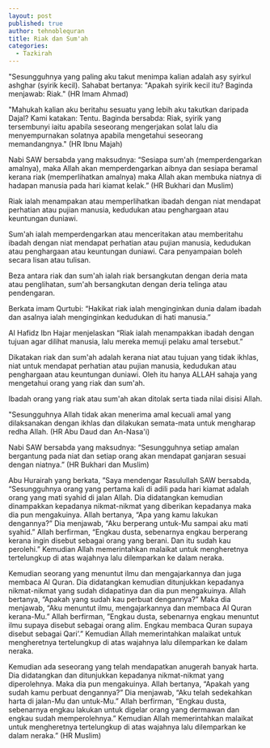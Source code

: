 ```yaml
---
layout: post
published: true
author: tehnoblequran
title: Riak dan Sum'ah
categories:
  - Tazkirah
---
```

"Sesungguhnya yang paling aku takut menimpa kalian adalah asy syirkul ashghar (syirik kecil). Sahabat bertanya: "Apakah syirik kecil itu? Baginda menjawab: Riak." (HR Imam Ahmad)

"Mahukah kalian aku beritahu sesuatu yang lebih aku takutkan daripada Dajal? Kami katakan: Tentu. Baginda bersabda: Riak, syirik yang tersembunyi iaitu apabila seseorang mengerjakan solat lalu dia menyempurnakan solatnya apabila mengetahui seseorang memandangnya." (HR Ibnu Majah)

Nabi SAW bersabda yang maksudnya: “Sesiapa sum'ah (memperdengarkan amalnya), maka Allah akan memperdengarkan aibnya dan sesiapa beramal kerana riak (memperlihatkan amalnya) maka Allah akan membuka niatnya di hadapan manusia pada hari kiamat kelak.” (HR Bukhari dan Muslim) 

Riak ialah menampakan atau memperlihatkan ibadah dengan niat mendapat perhatian atau pujian manusia, kedudukan atau penghargaan atau keuntungan duniawi. 

Sum'ah ialah memperdengarkan atau menceritakan atau memberitahu ibadah dengan niat mendapat perhatian atau pujian manusia, kedudukan atau penghargaan atau keuntungan duniawi. Cara penyampaian boleh secara lisan atau tulisan.

Beza antara riak dan sum'ah ialah riak bersangkutan dengan deria mata atau penglihatan, sum'ah bersangkutan dengan deria telinga atau pendengaran.

Berkata imam Qurtubi: “Hakikat riak ialah menginginkan dunia dalam ibadah dan asalnya ialah menginginkan kedudukan di hati manusia.”

Al Hafidz Ibn Hajar menjelaskan “Riak ialah menampakkan ibadah dengan tujuan agar dilihat manusia, lalu mereka memuji pelaku amal tersebut.”

Dikatakan riak dan sum'ah adalah kerana niat atau tujuan yang tidak ikhlas,  niat untuk mendapat perhatian atau pujian manusia, kedudukan atau penghargaan atau keuntungan duniawi. Oleh itu hanya ALLAH sahaja yang mengetahui orang yang riak dan sum'ah.

Ibadah orang yang riak atau sum'ah akan ditolak serta tiada nilai disisi Allah.

"Sesungguhnya Allah tidak akan menerima amal kecuali amal yang dilaksanakan dengan ikhlas dan dilakukan semata-mata untuk mengharap redha Allah. (HR Abu Daud dan An-Nasa'i)

Nabi SAW bersabda yang maksudnya: “Sesungguhnya setiap amalan bergantung pada niat dan setiap orang akan mendapat ganjaran sesuai dengan niatnya.” (HR Bukhari dan Muslim)

Abu Hurairah yang berkata, ”Saya mendengar Rasulullah SAW bersabda, “Sesungguhnya orang yang pertama kali di adili pada hari kiamat adalah orang yang mati syahid di jalan Allah. Dia didatangkan kemudian dinampakkan kepadanya nikmat-nikmat yang diberikan kepadanya maka dia pun mengakuinya. Allah bertanya, “Apa yang kamu lakukan dengannya?” Dia menjawab, “Aku berperang untuk-Mu sampai aku mati syahid.” Allah berfirman, “Engkau dusta, sebenarnya engkau berperang kerana ingin disebut sebagai orang yang berani. Dan itu sudah kau perolehi.” Kemudian Allah memerintahkan malaikat untuk mengheretnya tertelungkup di atas wajahnya lalu dilemparkan ke dalam neraka.

Kemudian seorang yang menuntut ilmu dan mengajarkannya dan juga membaca Al Quran. Dia didatangkan kemudian ditunjukkan kepadanya nikmat-nikmat yang sudah didapatinya dan dia pun mengakuinya. Allah bertanya, “Apakah yang sudah kau perbuat dengannya?” Maka dia menjawab, “Aku menuntut ilmu, mengajarkannya dan membaca Al Quran kerana-Mu.” Allah berfirman, ”Engkau dusta, sebenarnya engkau menuntut ilmu supaya disebut sebagai orang alim. Engkau membaca Quran supaya disebut sebagai Qari’.” Kemudian Allah memerintahkan malaikat untuk mengheretnya tertelungkup di atas wajahnya lalu dilemparkan ke dalam neraka. 

Kemudian ada seseorang yang telah mendapatkan anugerah banyak harta. Dia didatangkan dan ditunjukkan kepadanya nikmat-nikmat yang diperolehnya. Maka dia pun mengakuinya. Allah bertanya, “Apakah yang sudah kamu perbuat dengannya?” Dia menjawab, “Aku telah sedekahkan harta di jalan-Mu dan untuk-Mu.” Allah berfirman, “Engkau dusta, sebenarnya engkau lakukan untuk digelar orang yang dermawan dan engkau sudah memperolehnya.” Kemudian Allah memerintahkan malaikat untuk mengheretnya tertelungkup di atas wajahnya lalu dilemparkan ke dalam neraka.” (HR Muslim)